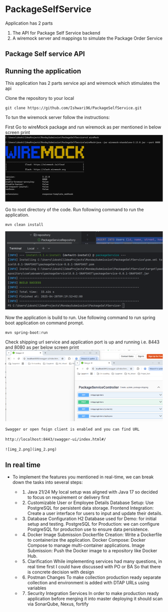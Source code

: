 # PackageSelfService

Application has 2 parts 
1. The API for Package Self Service backend
2. A wiremock server and mappings to simulate the Package Order Service


Package Self service API
-----
## Running the application

This application has 2 parts service api and wiremock which stimulates the api

Clone the repository to your local

```
git clone https://github.com/Ishwari96/PackageSelfService.git

```
To tun the wiremock server follow the instructions:

First Go to wireMock package and run wiremock as per mentioned in below screen print
![img.png](img.png)

Go to root directory of the code. Run following command to run the application.

```
mvn clean install

```
![img_3.png](img_3.png)

Now the application is build to run. Use following command to run spring boot application on command prompt.

```
mvn spring-boot:run

```

Check shipping url service and application port is up and running i.e. 8443 and 8080 as per below screen print
![img_1.png](img_1.png)

```
Swagger or open feign client is enabled and you can find URL 

http://localhost:8443/swagger-ui/index.html#/

![img_2.png](img_2.png)

```

## In real time

- To implement the features you mentioned in real-time, we can break down the tasks into several steps:

   - 1. Java 21/24
      My local setup was aligned with Java 17 so decided to focus on requirement or delivery first
   
   - 2. Customizable User or Employee Details
      Database Setup: Use PostgreSQL for persistent data storage.
      Frontend Integration: Create a user interface for users to input and update their details.
      
   - 3. Database Configuration
      H2 Database used for Demo: for initial setup and testing.
      PostgreSQL for Production: we can configure PostgreSQL for production use to ensure data persistence.
      
   - 4. Docker Image Submission
      Dockerfile Creation: Write a Dockerfile to containerize the application.
      Docker Compose: Docker Compose to manage multi-container applications.
      Image Submission: Push the Docker image to a repository like Docker Hub.
    
   - 5. Clarification
      While implementing services had many questions, in real time first I could have discussed with PO or BA
      So that there is concrete decision with design
    
   - 6. Postman Changes
      To make collection production ready separate collection and environment is added with DTAP URLs using variables

   - 7. Security Integration Services
      In order to make production ready application before merging it into master deploying it should scan via SonarQube, Nexus, fortify